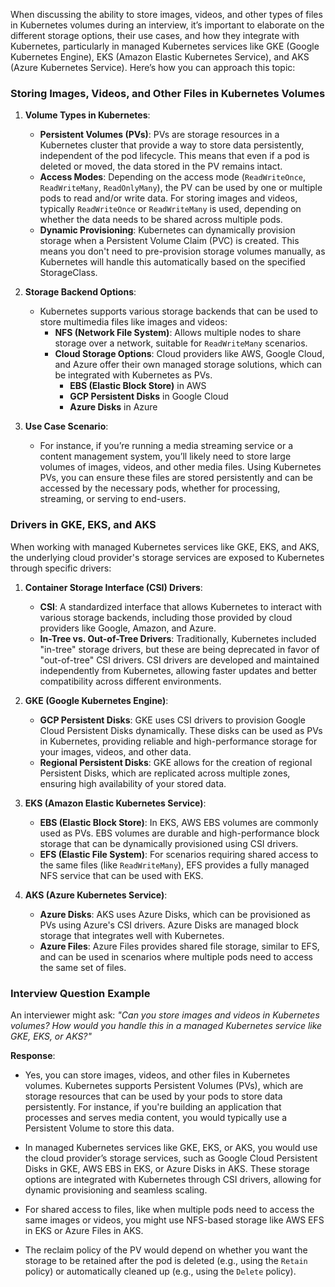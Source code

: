 When discussing the ability to store images, videos, and other types of files in Kubernetes volumes during an interview, it’s important to elaborate on the different storage options, their use cases, and how they integrate with Kubernetes, particularly in managed Kubernetes services like GKE (Google Kubernetes Engine), EKS (Amazon Elastic Kubernetes Service), and AKS (Azure Kubernetes Service). Here’s how you can approach this topic:

### **Storing Images, Videos, and Other Files in Kubernetes Volumes**

1. **Volume Types in Kubernetes**:
   - **Persistent Volumes (PVs)**: PVs are storage resources in a Kubernetes cluster that provide a way to store data persistently, independent of the pod lifecycle. This means that even if a pod is deleted or moved, the data stored in the PV remains intact.
   - **Access Modes**: Depending on the access mode (`ReadWriteOnce`, `ReadWriteMany`, `ReadOnlyMany`), the PV can be used by one or multiple pods to read and/or write data. For storing images and videos, typically `ReadWriteOnce` or `ReadWriteMany` is used, depending on whether the data needs to be shared across multiple pods.
   - **Dynamic Provisioning**: Kubernetes can dynamically provision storage when a Persistent Volume Claim (PVC) is created. This means you don't need to pre-provision storage volumes manually, as Kubernetes will handle this automatically based on the specified StorageClass.

2. **Storage Backend Options**:
   - Kubernetes supports various storage backends that can be used to store multimedia files like images and videos:
     - **NFS (Network File System)**: Allows multiple nodes to share storage over a network, suitable for `ReadWriteMany` scenarios.
     - **Cloud Storage Options**: Cloud providers like AWS, Google Cloud, and Azure offer their own managed storage solutions, which can be integrated with Kubernetes as PVs.
       - **EBS (Elastic Block Store)** in AWS
       - **GCP Persistent Disks** in Google Cloud
       - **Azure Disks** in Azure

3. **Use Case Scenario**:
   - For instance, if you’re running a media streaming service or a content management system, you’ll likely need to store large volumes of images, videos, and other media files. Using Kubernetes PVs, you can ensure these files are stored persistently and can be accessed by the necessary pods, whether for processing, streaming, or serving to end-users.

### **Drivers in GKE, EKS, and AKS**

When working with managed Kubernetes services like GKE, EKS, and AKS, the underlying cloud provider's storage services are exposed to Kubernetes through specific drivers:

1. **Container Storage Interface (CSI) Drivers**:
   - **CSI**: A standardized interface that allows Kubernetes to interact with various storage backends, including those provided by cloud providers like Google, Amazon, and Azure.
   - **In-Tree vs. Out-of-Tree Drivers**: Traditionally, Kubernetes included "in-tree" storage drivers, but these are being deprecated in favor of "out-of-tree" CSI drivers. CSI drivers are developed and maintained independently from Kubernetes, allowing faster updates and better compatibility across different environments.

2. **GKE (Google Kubernetes Engine)**:
   - **GCP Persistent Disks**: GKE uses CSI drivers to provision Google Cloud Persistent Disks dynamically. These disks can be used as PVs in Kubernetes, providing reliable and high-performance storage for your images, videos, and other data.
   - **Regional Persistent Disks**: GKE allows for the creation of regional Persistent Disks, which are replicated across multiple zones, ensuring high availability of your stored data.

3. **EKS (Amazon Elastic Kubernetes Service)**:
   - **EBS (Elastic Block Store)**: In EKS, AWS EBS volumes are commonly used as PVs. EBS volumes are durable and high-performance block storage that can be dynamically provisioned using CSI drivers.
   - **EFS (Elastic File System)**: For scenarios requiring shared access to the same files (like `ReadWriteMany`), EFS provides a fully managed NFS service that can be used with EKS.

4. **AKS (Azure Kubernetes Service)**:
   - **Azure Disks**: AKS uses Azure Disks, which can be provisioned as PVs using Azure's CSI drivers. Azure Disks are managed block storage that integrates well with Kubernetes.
   - **Azure Files**: Azure Files provides shared file storage, similar to EFS, and can be used in scenarios where multiple pods need to access the same set of files.

### **Interview Question Example**

An interviewer might ask: *"Can you store images and videos in Kubernetes volumes? How would you handle this in a managed Kubernetes service like GKE, EKS, or AKS?"*

**Response**:
- Yes, you can store images, videos, and other files in Kubernetes volumes. Kubernetes supports Persistent Volumes (PVs), which are storage resources that can be used by your pods to store data persistently. For instance, if you're building an application that processes and serves media content, you would typically use a Persistent Volume to store this data.

- In managed Kubernetes services like GKE, EKS, or AKS, you would use the cloud provider’s storage services, such as Google Cloud Persistent Disks in GKE, AWS EBS in EKS, or Azure Disks in AKS. These storage options are integrated with Kubernetes through CSI drivers, allowing for dynamic provisioning and seamless scaling.

- For shared access to files, like when multiple pods need to access the same images or videos, you might use NFS-based storage like AWS EFS in EKS or Azure Files in AKS.

- The reclaim policy of the PV would depend on whether you want the storage to be retained after the pod is deleted (e.g., using the `Retain` policy) or automatically cleaned up (e.g., using the `Delete` policy).

